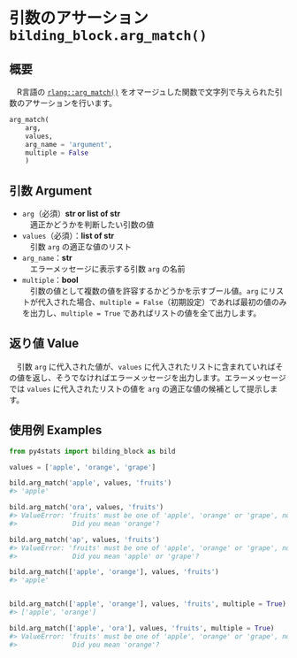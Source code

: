 # 引数のアサーション `bilding_block.arg_match()`

## 概要

　R言語の [`rlang::arg_match()`](https://rlang.r-lib.org/reference/arg_match.html) をオマージュした関数で文字列で与えられた引数のアサーションを行います。

``` python
arg_match(
    arg, 
    values, 
    arg_name = 'argument', 
    multiple = False
    )
``` 

## 引数 Argument

- `arg`（必須）**str or list of str**</br>
　適正かどうかを判断したい引数の値　
- `values`（必須）：**list of str**</br>
　引数 `arg` の適正な値のリスト
- `arg_name`：**str**</br>
　エラーメッセージに表示する引数 `arg` の名前
- `multiple`：**bool**</br>
　引数の値として複数の値を許容するかどうかを示すブール値。`arg` にリストが代入された場合、`multiple = False`（初期設定）であれば最初の値のみを出力し、`multiple = True` であればリストの値を全て出力します。

## 返り値 Value

　引数 `arg` に代入された値が、`values` に代入されたリストに含まれていればその値を返し、そうでなければエラーメッセージを出力します。エラーメッセージでは `values` に代入されたリストの値を `arg` の適正な値の候補として提示します。


## 使用例 Examples

```python
from py4stats import bilding_block as bild 

values = ['apple', 'orange', 'grape']

bild.arg_match('apple', values, 'fruits')
#> 'apple'

bild.arg_match('ora', values, 'fruits')
#> ValueError: 'fruits' must be one of 'apple', 'orange' or 'grape', not 'ora'.
#>              Did you mean 'orange'?

bild.arg_match('ap', values, 'fruits')
#> ValueError: 'fruits' must be one of 'apple', 'orange' or 'grape', not 'ap'.
#>              Did you mean 'apple' or 'grape'?

bild.arg_match(['apple', 'orange'], values, 'fruits')
#> 'apple'


bild.arg_match(['apple', 'orange'], values, 'fruits', multiple = True)
#> ['apple', 'orange']

bild.arg_match(['apple', 'ora'], values, 'fruits', multiple = True)
#> ValueError: 'fruits' must be one of 'apple', 'orange' or 'grape', not 'ora'.
#>              Did you mean 'orange'?
```
